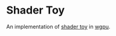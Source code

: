 # Shader Toy

An implementation of [shader toy][st] in [wgpu][].

[st]: <https://www.shadertoy.com/>
[wgpu]: <https://wgpu.rs/>
